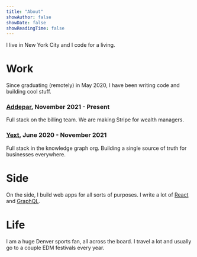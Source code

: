 ```yaml
---
title: "About"
showAuthor: false
showDate: false
showReadingTime: false
---
```


I live in New York City and I code for a living.

# Work

Since graduating (remotely) in May 2020, I have been writing code and building cool stuff.

### [Addepar](https://addepar.com), November 2021 - Present

Full stack on the billing team. We are making Stripe for wealth managers.

### [Yext](https://yext.com), June 2020 - November 2021

Full stack in the knowledge graph org. Building a single source of truth for businesses everywhere.

# Side

On the side, I build web apps for all sorts of purposes. I write a lot of [React](https://reactjs.org/) and [GraphQL](https://graphql.org/).

# Life

I am a huge Denver sports fan, all across the board. I travel a lot and usually go to a couple EDM festivals every year.

